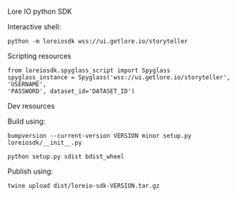 Lore IO python SDK

Interactive shell:
    
    python -m loreiosdk wss://ui.getlore.io/storyteller

Scripting resources 
 
    from loreiosdk.spyglass_script import Spyglass
    spyglass_instance = Spyglass('wss://ui.getlore.io/storyteller', 'USERNAME',
    'PASSWORD', dataset_id='DATASET_ID')
  




Dev resources 

Build using:

    bumpversion --current-version VERSION minor setup.py loreiosdk/__init__.py
    
    python setup.py sdist bdist_wheel
Publish using: 

    twine upload dist/loreio-sdk-VERSION.tar.gz